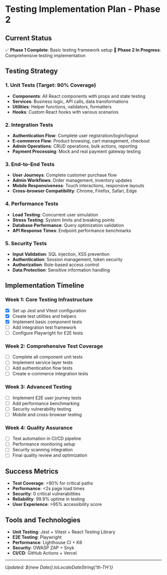 # Testing Implementation Plan - Phase 2

## Current Status
✅ **Phase 1 Complete**: Basic testing framework setup
🔄 **Phase 2 In Progress**: Comprehensive testing implementation

## Testing Strategy

### 1. Unit Tests (Target: 90% Coverage)
- **Components**: All React components with props and state testing
- **Services**: Business logic, API calls, data transformations
- **Utilities**: Helper functions, validators, formatters
- **Hooks**: Custom React hooks with various scenarios

### 2. Integration Tests
- **Authentication Flow**: Complete user registration/login/logout
- **E-commerce Flow**: Product browsing, cart management, checkout
- **Admin Operations**: CRUD operations, bulk actions, reporting
- **Payment Processing**: Mock and real payment gateway testing

### 3. End-to-End Tests
- **User Journeys**: Complete customer purchase flow
- **Admin Workflows**: Order management, inventory updates
- **Mobile Responsiveness**: Touch interactions, responsive layouts
- **Cross-browser Compatibility**: Chrome, Firefox, Safari, Edge

### 4. Performance Tests
- **Load Testing**: Concurrent user simulation
- **Stress Testing**: System limits and breaking points
- **Database Performance**: Query optimization validation
- **API Response Times**: Endpoint performance benchmarks

### 5. Security Tests
- **Input Validation**: SQL injection, XSS prevention
- **Authentication**: Session management, token security
- **Authorization**: Role-based access control
- **Data Protection**: Sensitive information handling

## Implementation Timeline

### Week 1: Core Testing Infrastructure
- [x] Set up Jest and Vitest configuration
- [x] Create test utilities and helpers
- [x] Implement basic component tests
- [ ] Add integration test framework
- [ ] Configure Playwright for E2E tests

### Week 2: Comprehensive Test Coverage
- [ ] Complete all component unit tests
- [ ] Implement service layer tests
- [ ] Add authentication flow tests
- [ ] Create e-commerce integration tests

### Week 3: Advanced Testing
- [ ] Implement E2E user journey tests
- [ ] Add performance benchmarking
- [ ] Security vulnerability testing
- [ ] Mobile and cross-browser testing

### Week 4: Quality Assurance
- [ ] Test automation in CI/CD pipeline
- [ ] Performance monitoring setup
- [ ] Security scanning integration
- [ ] Final quality review and optimization

## Success Metrics
- **Test Coverage**: >90% for critical paths
- **Performance**: <2s page load times
- **Security**: 0 critical vulnerabilities
- **Reliability**: 99.9% uptime in testing
- **User Experience**: >95% accessibility score

## Tools and Technologies
- **Unit Testing**: Jest + Vitest + React Testing Library
- **E2E Testing**: Playwright
- **Performance**: Lighthouse CI + K6
- **Security**: OWASP ZAP + Snyk
- **CI/CD**: GitHub Actions + Vercel

---
*Updated: ${new Date().toLocaleDateString('th-TH')}*
